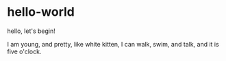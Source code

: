 # hello-world
hello, let's begin!

I am young, and pretty,
like white kitten,
I can walk, swim, and talk,
and it is five o'clock.
